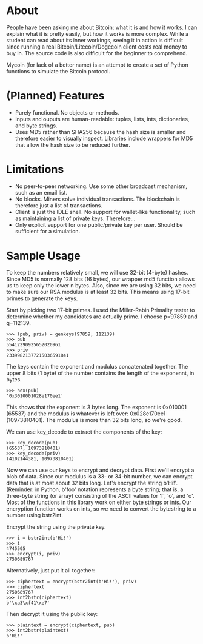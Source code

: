 # About

People have been asking me about Bitcoin: what it is and how it works. I can explain
what it is pretty easily, but how it works is more complex. While a student can read
about its inner workings, seeing it in action is difficult since running a real
Bitcoin/Litecoin/Dogecoin client costs real money to buy in. The source code is also
difficult for the beginner to comprehend.

Mycoin (for lack of a better name) is an attempt to create a set of Python functions
to simulate the Bitcoin protocol.

# (Planned) Features

* Purely functional. No objects or methods.
* Inputs and ouputs are human-readable: tuples, lists, ints, dictionaries, and byte strings.
* Uses MD5 rather than SHA256 because the hash size is smaller and therefore easier to visually inspect. Libraries include wrappers for MD5 that allow the hash size to be reduced further.

# Limitations

* No peer-to-peer networking. Use some other broadcast mechanism, such as an email list.
* No blocks. Miners solve individual transactions. The blockchain is therefore just a list of transactions.
* Client is just the IDLE shell. No support for wallet-like functionality, such as maintaining a list of private keys. Therefore...
* Only explicit support for one public/private key per user. Should be sufficient for a simulation.

# Sample Usage

To keep the numbers relatively small, we will use 32-bit (4-byte) hashes. Since MD5 is normally 128 bits
(16 bytes), our wrapper md5 function allows us to keep only the lower n bytes. Also, since we are
using 32 bits, we need to make sure our RSA modulus is at least 32 bits. This means using 17-bit primes to
generate the keys.

Start by picking two 17-bit primes. I used the Miller-Rabin Primality tester to determine whether my candidates
are actually prime. I choose p=97859 and q=112139.

    >>> (pub, priv) = genkeys(97859, 112139)
    >>> pub
    55412290925652020961
    >>> priv
    23399821377215036591841
    
The keys contain the exponent and modulus concatenated together. The upper 8 bits (1 byte) of the number contains
the length of the exponennt, in bytes.

    >>> hex(pub)
    '0x3010001028e170ee1'
    
This shows that the exponent is 3 bytes long. The exponent is 0x010001 (65537) and the modulus is whatever is left over: 0x028e170ee1 (10973810401). The modulus is more than 32 bits long, so we're good.

We can use key_decode to extract the components of the key:

    >>> key_decode(pub)
    (65537, 10973810401)
    >>> key_decode(priv)
    (4102144381, 10973810401)
    
Now we can use our keys to encrypt and decrypt data. First we'll encrypt a blob of data. Since our modulus is a 33- or 34-bit number, we can encrypt data that is at most about 32 bits long. Let's encrypt the string b'Hi!'. (Reminder: in Python, b'foo' notation represents a byte string; that is, a three-byte string (or array) consisting of the ASCII values for 'f', 'o', and 'o'. Most of the functions in this library work on either byte strings or ints. Our encryption function works on ints, so we need to convert the bytestring to a number using bstr2int.

Encrypt the string using the private key.

    >>> i = bstr2int(b'Hi!')
    >>> i
    4745505
    >>> encrypt(i, priv)
    2750689767
    
Alternatively, just put it all together:

    >>> ciphertext = encrypt(bstr2int(b'Hi!'), priv)
    >>> ciphertext
    2750689767
    >>> int2bstr(ciphertext)
    b'\xa3\xf41\xe7'

Then decrypt it using the public key:

    >>> plaintext = encrypt(ciphertext, pub)
    >>> int2bstr(plaintext)
    b'Hi!'
